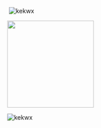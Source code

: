 <p>&nbsp;<img align="center" src="https://github-readme-stats.vercel.app/api?username=kekwx&show_icons=true&theme=tokyonight&hide_border=true&locale=en" alt="kekwx" /></p>

<a href="#">
  <img height=200 align="center" src="https://github-profile-trophy.vercel.app/?username=kekX&theme=dracula" />
</a>

<p><img align="center" src="https://github-readme-streak-stats.herokuapp.com/?user=kekwx&theme=highcontrast" alt="kekwx" /></p>
